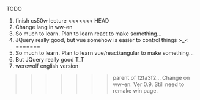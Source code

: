 TODO

1. finish cs50w lecture
<<<<<<< HEAD
2. Change lang in ww-en
3. So much to learn. Plan to learn react to make something...
4. JQuery really good, but vue somehow is easier to control things >_<
=======
2. So much to learn. Plan to learn vue/react/angular to make something...
3. But JQuery really good T_T
4. werewolf english version
>>>>>>> parent of f2fa3f2... Change on ww-en: Ver 0.9. Still need to remake win page.
